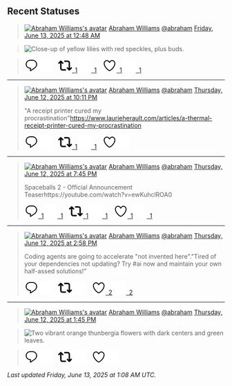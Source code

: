 ## Recent Statuses

> <a href="https://indieweb.social/@abraham"><img alt="Abraham Williams's avatar" src="https://cdn.masto.host/indiewebsocial/accounts/avatars/109/292/540/382/343/163/original/d00f2e03ce9c85b1.jpg" height="24" width="24" ></a> [Abraham Williams](https://indieweb.social/@abraham) [@abraham](https://indieweb.social/@abraham) [Friday, June 13, 2025 at 12:48 AM](https://indieweb.social/@abraham/114673299210191120)
>
> 
>

> ![Close-up of yellow lilies with red speckles, plus buds.](https://cdn.masto.host/indiewebsocial/media_attachments/files/114/673/299/128/468/109/original/ef4b1f152db41b98.jpg)

>
> [![Reply](./images/reply_light.svg#gh-light-mode-only "Reply")](https://indieweb.social/@abraham/114673299210191120#gh-light-mode-only)[![Reply](./images/reply.svg#gh-dark-mode-only "Reply")](https://indieweb.social/@abraham/114673299210191120#gh-dark-mode-only)&emsp;[![Boost](./images/retweet_light.svg#gh-light-mode-only "Boost")&ensp;1](https://indieweb.social/@abraham/114673299210191120#gh-light-mode-only)[![Boost](./images/retweet.svg#gh-dark-mode-only "Boost")&ensp;1](https://indieweb.social/@abraham/114673299210191120#gh-dark-mode-only)&emsp;[![Favorite](./images/like_light.svg#gh-light-mode-only "Favorite")&ensp;1](https://indieweb.social/@abraham/114673299210191120#gh-light-mode-only)[![Favorite](./images/like.svg#gh-dark-mode-only "Favorite")&ensp;1](https://indieweb.social/@abraham/114673299210191120#gh-dark-mode-only)


---

> <a href="https://indieweb.social/@abraham"><img alt="Abraham Williams's avatar" src="https://cdn.masto.host/indiewebsocial/accounts/avatars/109/292/540/382/343/163/original/d00f2e03ce9c85b1.jpg" height="24" width="24" ></a> [Abraham Williams](https://indieweb.social/@abraham) [@abraham](https://indieweb.social/@abraham) [Thursday, June 12, 2025 at 10:11 PM](https://indieweb.social/@abraham/114672683380340845)
>
> &quot;A receipt printer cured my procrastination&quot;https://www.laurieherault.com/articles/a-thermal-receipt-printer-cured-my-procrastination
>
> [![Reply](./images/reply_light.svg#gh-light-mode-only "Reply")](https://indieweb.social/@abraham/114672683380340845#gh-light-mode-only)[![Reply](./images/reply.svg#gh-dark-mode-only "Reply")](https://indieweb.social/@abraham/114672683380340845#gh-dark-mode-only)&emsp;[![Boost](./images/retweet_light.svg#gh-light-mode-only "Boost")&ensp;1](https://indieweb.social/@abraham/114672683380340845#gh-light-mode-only)[![Boost](./images/retweet.svg#gh-dark-mode-only "Boost")&ensp;1](https://indieweb.social/@abraham/114672683380340845#gh-dark-mode-only)&emsp;[![Favorite](./images/like_light.svg#gh-light-mode-only "Favorite")](https://indieweb.social/@abraham/114672683380340845#gh-light-mode-only)[![Favorite](./images/like.svg#gh-dark-mode-only "Favorite")](https://indieweb.social/@abraham/114672683380340845#gh-dark-mode-only)


---

> <a href="https://indieweb.social/@abraham"><img alt="Abraham Williams's avatar" src="https://cdn.masto.host/indiewebsocial/accounts/avatars/109/292/540/382/343/163/original/d00f2e03ce9c85b1.jpg" height="24" width="24" ></a> [Abraham Williams](https://indieweb.social/@abraham) [@abraham](https://indieweb.social/@abraham) [Thursday, June 12, 2025 at 7:45 PM](https://indieweb.social/@abraham/114672110090918974)
>
> Spaceballs 2 - Official Announcement Teaserhttps://youtube.com/watch?v=ewKuhclROA0
>
> [![Reply](./images/reply_light.svg#gh-light-mode-only "Reply")&ensp;1](https://indieweb.social/@abraham/114672110090918974#gh-light-mode-only)[![Reply](./images/reply.svg#gh-dark-mode-only "Reply")&ensp;1](https://indieweb.social/@abraham/114672110090918974#gh-dark-mode-only)&emsp;[![Boost](./images/retweet_light.svg#gh-light-mode-only "Boost")&ensp;1](https://indieweb.social/@abraham/114672110090918974#gh-light-mode-only)[![Boost](./images/retweet.svg#gh-dark-mode-only "Boost")&ensp;1](https://indieweb.social/@abraham/114672110090918974#gh-dark-mode-only)&emsp;[![Favorite](./images/like_light.svg#gh-light-mode-only "Favorite")&ensp;1](https://indieweb.social/@abraham/114672110090918974#gh-light-mode-only)[![Favorite](./images/like.svg#gh-dark-mode-only "Favorite")&ensp;1](https://indieweb.social/@abraham/114672110090918974#gh-dark-mode-only)


---

> <a href="https://indieweb.social/@abraham"><img alt="Abraham Williams's avatar" src="https://cdn.masto.host/indiewebsocial/accounts/avatars/109/292/540/382/343/163/original/d00f2e03ce9c85b1.jpg" height="24" width="24" ></a> [Abraham Williams](https://indieweb.social/@abraham) [@abraham](https://indieweb.social/@abraham) [Thursday, June 12, 2025 at 2:58 PM](https://indieweb.social/@abraham/114670981991685965)
>
> Coding agents are going to accelerate &quot;not invented here&quot;.&quot;Tired of your dependencies not updating? Try #ai now and maintain your own half-assed solutions!&quot;
>
> [![Reply](./images/reply_light.svg#gh-light-mode-only "Reply")](https://indieweb.social/@abraham/114670981991685965#gh-light-mode-only)[![Reply](./images/reply.svg#gh-dark-mode-only "Reply")](https://indieweb.social/@abraham/114670981991685965#gh-dark-mode-only)&emsp;[![Boost](./images/retweet_light.svg#gh-light-mode-only "Boost")](https://indieweb.social/@abraham/114670981991685965#gh-light-mode-only)[![Boost](./images/retweet.svg#gh-dark-mode-only "Boost")](https://indieweb.social/@abraham/114670981991685965#gh-dark-mode-only)&emsp;[![Favorite](./images/like_light.svg#gh-light-mode-only "Favorite")&ensp;2](https://indieweb.social/@abraham/114670981991685965#gh-light-mode-only)[![Favorite](./images/like.svg#gh-dark-mode-only "Favorite")&ensp;2](https://indieweb.social/@abraham/114670981991685965#gh-dark-mode-only)


---

> <a href="https://indieweb.social/@abraham"><img alt="Abraham Williams's avatar" src="https://cdn.masto.host/indiewebsocial/accounts/avatars/109/292/540/382/343/163/original/d00f2e03ce9c85b1.jpg" height="24" width="24" ></a> [Abraham Williams](https://indieweb.social/@abraham) [@abraham](https://indieweb.social/@abraham) [Thursday, June 12, 2025 at 1:45 PM](https://indieweb.social/@abraham/114670695281462857)
>
> 
>

> ![Two vibrant orange thunbergia flowers with dark centers and green leaves.](https://cdn.masto.host/indiewebsocial/media_attachments/files/114/670/695/137/395/669/original/941b52478655fc35.jpg)

>
> [![Reply](./images/reply_light.svg#gh-light-mode-only "Reply")](https://indieweb.social/@abraham/114670695281462857#gh-light-mode-only)[![Reply](./images/reply.svg#gh-dark-mode-only "Reply")](https://indieweb.social/@abraham/114670695281462857#gh-dark-mode-only)&emsp;[![Boost](./images/retweet_light.svg#gh-light-mode-only "Boost")](https://indieweb.social/@abraham/114670695281462857#gh-light-mode-only)[![Boost](./images/retweet.svg#gh-dark-mode-only "Boost")](https://indieweb.social/@abraham/114670695281462857#gh-dark-mode-only)&emsp;[![Favorite](./images/like_light.svg#gh-light-mode-only "Favorite")](https://indieweb.social/@abraham/114670695281462857#gh-light-mode-only)[![Favorite](./images/like.svg#gh-dark-mode-only "Favorite")](https://indieweb.social/@abraham/114670695281462857#gh-dark-mode-only)


_Last updated Friday, June 13, 2025 at 1:08 AM UTC._
